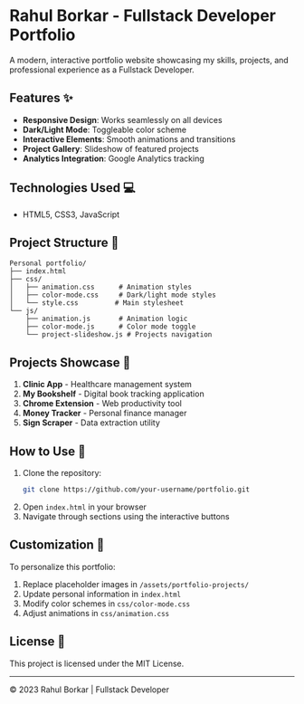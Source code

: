 # Rahul Borkar - Fullstack Developer Portfolio


A modern, interactive portfolio website showcasing my skills, projects, and professional experience as a Fullstack Developer.

## Features ✨

- **Responsive Design**: Works seamlessly on all devices
- **Dark/Light Mode**: Toggleable color scheme
- **Interactive Elements**: Smooth animations and transitions
- **Project Gallery**: Slideshow of featured projects
- **Analytics Integration**: Google Analytics tracking

## Technologies Used 💻

- HTML5, CSS3, JavaScript
  

## Project Structure 📂

```
Personal portfolio/
├── index.html
├── css/
│   ├── animation.css      # Animation styles
│   ├── color-mode.css     # Dark/light mode styles
│   └── style.css         # Main stylesheet
└── js/
    ├── animation.js       # Animation logic
    ├── color-mode.js      # Color mode toggle
    └── project-slideshow.js # Projects navigation
```

## Projects Showcase 🚀

1. **Clinic App** - Healthcare management system
2. **My Bookshelf** - Digital book tracking application
3. **Chrome Extension** - Web productivity tool
4. **Money Tracker** - Personal finance manager
5. **Sign Scraper** - Data extraction utility

## How to Use 🔧

1. Clone the repository:
   ```bash
   git clone https://github.com/your-username/portfolio.git
   ```
2. Open `index.html` in your browser
3. Navigate through sections using the interactive buttons

## Customization 🎨

To personalize this portfolio:

1. Replace placeholder images in `/assets/portfolio-projects/`
2. Update personal information in `index.html`
3. Modify color schemes in `css/color-mode.css`
4. Adjust animations in `css/animation.css`


## License 📜

This project is licensed under the MIT License.

---

© 2023 Rahul Borkar | Fullstack Developer

